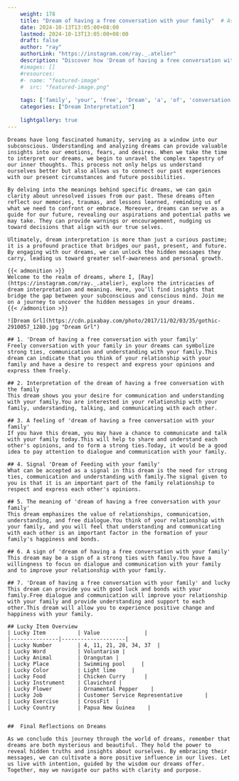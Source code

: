 ```yaml
---
    weight: 178
    title: "Dream of having a free conversation with your family"  # Assuming 'title' column exists
    date: 2024-10-13T13:05:00+08:00
    lastmod: 2024-10-13T13:05:00+08:00
    draft: false
    author: "ray"
    authorLink: "https://instagram.com/ray._.atelier"
    description: "Discover how 'Dream of having a free conversation with your family' can interpret your future and uncover its significant meanings in your life."
    #images: []
    #resources:
    #- name: "featured-image"
    #  src: "featured-image.png"
    
    tags: ['family', 'your', 'free', 'Dream', 'a', 'of', 'conversation', 'with', 'having']
    categories: ["Dream Interpretation"]
    
    lightgallery: true
---
```

    
    Dreams have long fascinated humanity, serving as a window into our subconscious. Understanding and analyzing dreams can provide valuable insights into our emotions, fears, and desires. When we take the time to interpret our dreams, we begin to unravel the complex tapestry of our inner thoughts. This process not only helps us understand ourselves better but also allows us to connect our past experiences with our present circumstances and future possibilities.
    
    By delving into the meanings behind specific dreams, we can gain clarity about unresolved issues from our past. These dreams often reflect our memories, traumas, and lessons learned, reminding us of what we need to confront or embrace. Moreover, dreams can serve as a guide for our future, revealing our aspirations and potential paths we may take. They can provide warnings or encouragement, nudging us toward decisions that align with our true selves.
    
    Ultimately, dream interpretation is more than just a curious pastime; it is a profound practice that bridges our past, present, and future. By engaging with our dreams, we can unlock the hidden messages they carry, leading us toward greater self-awareness and personal growth.
    
    {{< admonition >}}
    Welcome to the realm of dreams, where I, [Ray](https://instagram.com/ray._.atelier), explore the intricacies of dream interpretation and meaning. Here, you’ll find insights that bridge the gap between your subconscious and conscious mind. Join me on a journey to uncover the hidden messages in your dreams.
    {{< /admonition >}}
    
    ![Dream Grl](https://cdn.pixabay.com/photo/2017/11/02/03/35/gothic-2910057_1280.jpg "Dream Grl")
    
    ## 1. 'Dream of having a free conversation with your family'
    Freely conversation with your family in your dreams can symbolize strong ties, communication and understanding with your family.This dream can indicate that you think of your relationship with your family and have a desire to respect and express your opinions and express them freely.
    
    ## 2. Interpretation of the dream of having a free conversation with the family
    This dream shows you your desire for communication and understanding with your family.You are interested in your relationship with your family, understanding, talking, and communicating with each other.
    
    ## 3. A feeling of 'dream of having a free conversation with your family'
    If you have this dream, you may have a chance to communicate and talk with your family today.This will help to share and understand each other's opinions, and to form a strong ties.Today, it would be a good idea to pay attention to dialogue and communication with your family.
    
    ## 4. Signal 'Dream of Feeding with your family'
    What can be accepted as a signal in this dream is the need for strong ties, communication and understanding with family.The signal given to you is that it is an important part of the family relationship to respect and express each other's opinions.
    
    ## 5. The meaning of 'dream of having a free conversation with your family'
    This dream emphasizes the value of relationships, communication, understanding, and free dialogue.You think of your relationship with your family, and you will feel that understanding and communicating with each other is an important factor in the formation of your family's happiness and bonds.
    
    ## 6. A sign of 'dream of having a free conversation with your family'
    This dream may be a sign of a strong ties with family.You have a willingness to focus on dialogue and communication with your family and to improve your relationship with your family.
    
    ## 7. 'Dream of having a free conversation with your family' and lucky
    This dream can provide you with good luck and bonds with your family.Free dialogue and communication will improve your relationship with your family and provide understanding and support to each other.This dream will allow you to experience positive change and happiness with your family.
    
    ## Lucky Item Overview
    | Lucky Item          | Value              |
    |---------------|--------------------|
    | Lucky Number        | 4, 11, 21, 28, 34, 37  |
    | Lucky Word          | Voluntarism |
    | Lucky Animal        | Orangutan |
    | Lucky Place         | Swimming pool     |
    | Lucky Color         | Light lime     |
    | Lucky Food          | Chicken Curry      |
    | Lucky Instrument    | Clavichord |
    | Lucky Flower        | Ornamental Pepper    |
    | Lucky Job           | Customer Service Representative       |
    | Lucky Exercise      | CrossFit  |
    | Lucky Country       | Papua New Guinea    |
    
    
    ##  Final Reflections on Dreams
    
    As we conclude this journey through the world of dreams, remember that dreams are both mysterious and beautiful. They hold the power to reveal hidden truths and insights about ourselves. By embracing their messages, we can cultivate a more positive influence in our lives. Let us live with intention, guided by the wisdom our dreams offer. Together, may we navigate our paths with clarity and purpose.
    